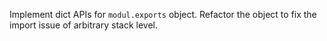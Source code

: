 Implement dict APIs for `modul.exports` object. Refactor the object to fix the import issue of arbitrary stack level.
